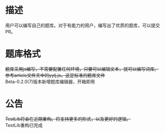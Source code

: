 # 描述
用户可以编写自己的题库。对于有能力的用户，编写出了优质的题库，可以提交PR。

# 题库格式
~~题库采用js编写，不需要配置任何环境，只要可以编辑文本，就可以编写词库。
参考article文件夹中的yylj.js，这是标准的题库文件~~<br>
Beta-0.2.0(7)版本新增题库编辑器，开箱即用

# 公告
~~TestLib将会在近期重构。将支持更多的形式，以及更好的逻辑。~~<br>
TestLib重构已完成

